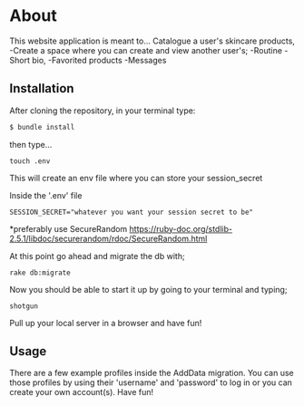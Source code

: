 
# About

This website application is meant to...
Catalogue a user's skincare products,
-Create a space where you can create and view another user's;
  -Routine
  -Short bio,
  -Favorited products
  -Messages



## Installation

After cloning the repository, in your terminal type:

```ruby
$ bundle install
```
then type...

    touch .env 

This will create an env file where you can store your session_secret


Inside the '.env' file 

    SESSION_SECRET="whatever you want your session secret to be"

*preferably use SecureRandom https://ruby-doc.org/stdlib-2.5.1/libdoc/securerandom/rdoc/SecureRandom.html

At this point go ahead and migrate the db with;

    rake db:migrate

Now you should be able to start it up by going to your terminal and typing;

    shotgun

Pull up your local server in a browser and have fun!

## Usage

There are a few example profiles inside the AddData migration. You can use those profiles
by using their 'username' and 'password' to log in or you can create your own account(s).
Have fun!


